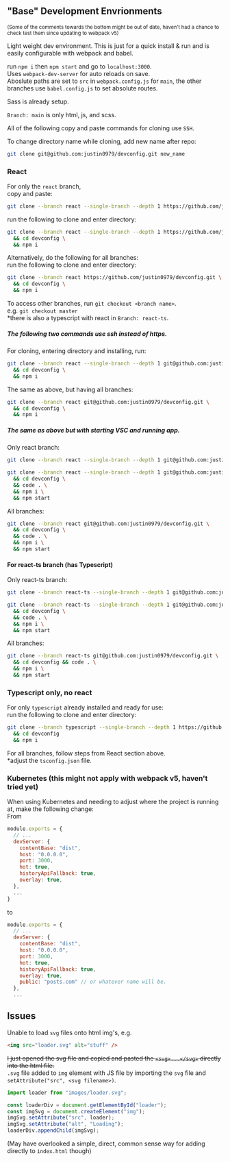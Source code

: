 ## "Base" Development Envrionments

<sub>(Some of the comments towards the bottom might be out of date, haven't had a chance to check test them since updating to webpack v5)</sub>

Light weight dev environment. This is just for a quick install & run and is easily configurable with webpack and babel.

run `npm i` then `npm start` and go to `localhost:3000`.<br />
Uses `webpack-dev-server` for auto reloads on save.<br/>
Aboslute paths are set to `src` in `webpack.config.js` for `main`, the other branches use `babel.config.js` to set absolute routes.

Sass is already setup.

`Branch: main` is only html, js, and scss.

All of the following copy and paste commands for cloning use `SSH`.

To change directory name while cloning, add new name after repo:

```sh
git clone git@github.com:justin0979/devconfig.git new_name
```

### React

For only the `react` branch,<br />
copy and paste:

```sh
git clone --branch react --single-branch --depth 1 https://github.com/justin0979/devconfig.git
```

run the following to clone and enter directory:

```sh
git clone --branch react --single-branch --depth 1 https://github.com/justin0979/devconfig.git \
  && cd devconfig \
  && npm i
```

Alternatively, do the following for all branches:<br />
run the following to clone and enter directory:<br />

```sh
git clone --branch react https://github.com/justin0979/devconfig.git \
  && cd devconfig \
  && npm i
```

To access other branches, run `git checkout <branch name>`.<br />
e.g. `git checkout master`<br />
\*there is also a typescript with react in `Branch: react-ts`.

##### The following two commands use ssh instead of https.<br />

For cloning, entering directory and installing, run:<br />

```sh
git clone --branch react --single-branch --depth 1 git@github.com:justin0979/devconfig.git \
  && cd devconfig \
  && npm i
```

The same as above, but having all branches:<br />

```sh
git clone --branch react git@github.com:justin0979/devconfig.git \
  && cd devconfig \
  && npm i
```

##### The same as above but with starting VSC and running app.<br />

Only react branch:

```sh
git clone --branch react --single-branch --depth 1 git@github.com:justin0979/devconfig.git
```

```sh
git clone --branch react --single-branch --depth 1 git@github.com:justin0979/devconfig.git \
  && cd devconfig \
  && code . \
  && npm i \
  && npm start
```

All branches:

```sh
git clone --branch react git@github.com:justin0979/devconfig.git \
  && cd devconfig \
  && code . \
  && npm i \
  && npm start
```

#### For react-ts branch (has Typescript)<br />

Only react-ts branch:<br />

```sh
git clone --branch react-ts --single-branch --depth 1 git@github.com:justin0979/devconfig.git
```

```sh
git clone --branch react-ts --single-branch --depth 1 git@github.com:justin0979/devconfig.git \
  && cd devconfig \
  && code . \
  && npm i \
  && npm start
```

All branches:

```sh
git clone --branch react-ts git@github.com:justin0979/devconfig.git \
  && cd devconfig && code . \
  && npm i \
  && npm start
```

### Typescript only, no react

For only `typescript` already installed and ready for use:<br />
run the following to clone and enter directory:<br />

```sh
git clone --branch typescript --single-branch --depth 1 https://github.com/justin0979/devconfig.git \
  && cd devconfig
  && npm i
```

For all branches, follow steps from React section above.<br />
\*adjust the `tsconfig.json` file.

### Kubernetes (this might not apply with webpack v5, haven't tried yet)

When using Kubernetes and needing to adjust where the project is running at, make the following change: <br />
From

```javascript
module.exports = {
  // ...
  devServer: {
    contentBase: "dist",
    host: "0.0.0.0",
    port: 3000,
    hot: true,
    historyApiFallback: true,
    overlay: true,
  },
  ...
}
```

to

```javascript
module.exports = {
  // ...
  devServer: {
    contentBase: "dist",
    host: "0.0.0.0",
    port: 3000,
    hot: true,
    historyApiFallback: true,
    overlay: true,
    public: "posts.com" // or whatever name will be.
  },
  ...
```

## Issues

Unable to load `svg` files onto html img's, e.g.

```html
<img src="loader.svg" alt="stuff" />
```

~~I just opened the svg file and copied and pasted the `<svg>...</svg>` directly into the html file.~~<br />
`.svg` file added to `img` element with JS file by importing the `svg` file and `setAttribute("src", <svg filename>)`.

```javascript
import loader from "images/loader.svg";

const loaderDiv = document.getElementById("loader");
const imgSvg = document.createElement("img");
imgSvg.setAttribute("src", loader);
imgSvg.setAttribute("alt", "Loading");
loaderDiv.appendChild(imgSvg);
```

(May have overlooked a simple, direct, common sense way for adding directly to `index.html` though)

